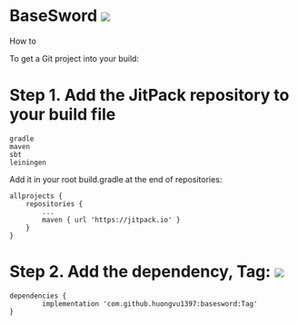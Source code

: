 # BaseSword [![](https://jitpack.io/v/huongvu1397/basesword.svg)](https://jitpack.io/#huongvu1397/basesword)

How to

To get a Git project into your build:

# Step 1. Add the JitPack repository to your build file

    gradle
    maven
    sbt
    leiningen

Add it in your root build.gradle at the end of repositories:

	allprojects {
		repositories {
			...
			maven { url 'https://jitpack.io' }
		}
	}

# Step 2. Add the dependency, Tag: [![](https://jitpack.io/v/huongvu1397/basesword.svg)](https://jitpack.io/#huongvu1397/basesword)

	dependencies {
	        implementation 'com.github.huongvu1397:basesword:Tag'
	}

